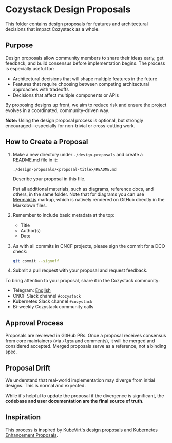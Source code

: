 # Cozystack Design Proposals

This folder contains design proposals for features and architectural decisions that impact Cozystack as a whole.

## Purpose

Design proposals allow community members to share their ideas early, get feedback, and build consensus before implementation begins.
The process is especially useful for:

- Architectural decisions that will shape multiple features in the future
- Features that require choosing between competing architectural approaches with tradeoffs
- Decisions that affect multiple components or APIs

By proposing designs up front, we aim to reduce risk and ensure the project evolves in a coordinated, community-driven way.

**Note:** Using the design proposal process is optional, but strongly encouraged—especially for non-trivial or cross-cutting work.

## How to Create a Proposal

1.  Make a new directory under `./design-proposals` and create a README.md file in it:

    ```
    ./design-proposals/<proposal-title>/README.md
    ```
    
    Describe your proposal in this file.
    
    Put all additional materials, such as diagrams, reference docs, and others, in the same folder.
    Note that for diagrams you can use [Mermaid.js](https://mermaid.js.org/) markup, which is natively rendered on GitHub
    directly in the Markdown files.
    
1.  Remember to include basic metadata at the top:

    - Title
    - Author(s)
    - Date
    
1.  As with all commits in CNCF projects, please sign the commit for a DCO check:
    
    ```bash
    git commit --signoff 
    ```
    
1.  Submit a pull request with your proposal and request feedback.

To bring attention to your proposal, share it in the Cozystack community:

-   Telegram: [English](https://t.me/cozystack)
-   CNCF Slack channel `#cozystack`
-   Kubernetes Slack channel `#cozystack`
-   Bi-weekly Cozystack community calls

## Approval Process

Proposals are reviewed in GitHub PRs. Once a proposal receives consensus from core maintainers (via `/lgtm` and comments), it will be merged and considered accepted. Merged proposals serve as a reference, not a binding spec.

## Proposal Drift

We understand that real-world implementation may diverge from initial designs. This is normal and expected.

While it's helpful to update the proposal if the divergence is significant, the **codebase and user documentation are the final source of truth**.

## Inspiration

This process is inspired by [KubeVirt's design proposals](https://github.com/kubevirt/community/tree/main/design-proposals) and [Kubernetes Enhancement Proposals](https://github.com/kubernetes/enhancements).